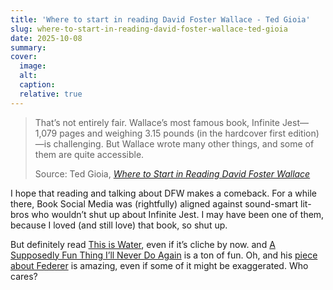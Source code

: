 ```yaml
---
title: 'Where to start in reading David Foster Wallace - Ted Gioia'
slug: where-to-start-in-reading-david-foster-wallace-ted-gioia
date: 2025-10-08
summary: 
cover: 
  image: 
  alt: 
  caption: 
  relative: true
---
```


> That’s not entirely fair. Wallace’s most famous book, Infinite Jest—1,079 pages and weighing 3.15 pounds (in the hardcover first edition)—is challenging. But Wallace wrote many other things, and some of them are quite accessible.
>
> Source: Ted Gioia, _[Where to Start in Reading David Foster Wallace](https://www.honest-broker.com/p/where-to-start-in-reading-david-foster)_

I hope that reading and talking about DFW makes a comeback. For a while there, Book Social Media was (rightfully) aligned against sound-smart lit-bros who wouldn’t shut up about Infinite Jest. I may have been one of them, because I loved (and still love) that book, so shut up.

But definitely read [This is Water](https://www.goodreads.com/book/show/5986375-this-is-water), even if it’s cliche by now. and [A Supposedly Fun Thing I’ll Never Do Again](https://www.goodreads.com/book/show/6748.A_Supposedly_Fun_Thing_I_ll_Never_Do_Again) is a ton of fun. Oh, and his [piece about Federer](https://www.nytimes.com/2006/08/20/sports/playmagazine/20federer.html) is amazing, even if some of it might be exaggerated. Who cares?
